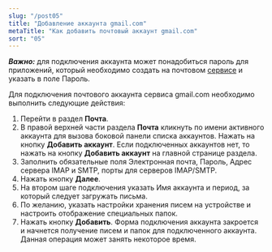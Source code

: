 ```yaml
---
slug: "/post05"
title: "Добавление аккаунта gmail.com"
metaTitle: "Как добавить почтовый аккаунт gmail.com"
sort: "05"
---
```


***Важно:*** для подключения аккаунта может понадобиться пароль для приложений, который необходимо создать на почтовом [сервисе](https://support.google.com/accounts/answer/185833?hl=ru) и указать в поле Пароль.

Для подключения почтового аккаунта сервиса gmail.com необходимо выполнить следующие действия:

1. Перейти в раздел **Почта**.
2. В правой верхней части раздела **Почта** кликнуть по имени активного аккаунта для вызова боковой панели списка аккаунтов. Нажать на кнопку **Добавить аккаунт**. Если подключенных аккаунтов нет, то нажать на кнопку **Добавить аккаунт** на главной странице раздела.
3. Заполнить обязательные поля Электронная почта, Пароль, Адрес сервера IMAP и SMTP, порты для серверов IMAP/SMTP.
4. Нажать кнопку **Далее**.
5. На втором шаге подключения указать Имя аккаунта и период, за который следует загружать письма.
6. По желанию, указать настройки хранения писем на устройстве и настроить отображение специальных папок.
7. Нажать кнопку **Добавить**. Форма подключения аккаунта закроется и начнется получение писем и папок для подключенного аккаунта. Данная операция может занять некоторое время.